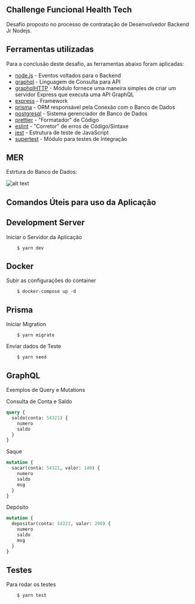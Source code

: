## Challenge Funcional Health Tech

Desafio proposto no processo de contratação de Desenvolvedor Backend Jr Nodejs.

## Ferramentas utilizadas

Para a conclusão deste desafio, as ferramentas abaixo foram aplicadas:

- [node.js] - Eventos voltados para o Backend
- [graphql] - Linguagem de Consulta para API
- [graphqlHTTP] - Módulo fornece uma maneira simples de criar um servidor Express que executa uma API GraphQL
- [express] - Framework
- [prisma] - ORM responsável pela Conexão com o Banco de Dados
- [postgresql] - Sistema gerenciador de Banco de Dados
- [prettier] - "Formatador" de Código
- [eslint] - "Corretor" de erros de Código/Sintaxe
- [jest] - Estrutura de teste de JavaScript
- [supertest] - Módulo para testes de Integração

## MER

Estrtura do Banco de Dados:

![alt text](https://github.com/padupe/funcional-nodejs/blob/feature/graphql/readmeimg/MER.png)

## Comandos Úteis para uso da Aplicação

## Development Server

Iniciar o Servidor da Aplicação

```
    $ yarn dev
```

## Docker

Subir as configurações do container

```
    $ docker-compose up -d
```

## Prisma

Iniciar Migration

```
    $ yarn migrate
```

Enviar dados de Teste

```
    $ yarn seed
```

## GraphQL

Exemplos de Query e Mutations

Consulta de Conta e Saldo

```graphql
query {
  saldo(conta: 54321) {
    numero
    saldo
  }
}
```

Saque

```graphql
mutation {
  sacar(conta: 54321, valor: 140) {
    numero
    saldo
    msg
  }
}
```

Depósito

```graphql
mutation {
  depositar(conta: 54321, valor: 200) {
    numero
    saldo
    msg
  }
}
```

## Testes

Para rodar os testes

```
    $ yarn test
```

[//]: #
[node.js]: http://nodejs.org
[graphql]: https://graphql.org/
[express]: https://expressjs.com/
[graphqlhttp]: https://github.com/graphql/express-graphql
[prisma]: https://www.prisma.io/
[postgresql]: https://www.postgresql.org/
[prettier]: https://prettier.io/
[eslint]: https://eslint.org/
[jest]: https://jestjs.io/
[supertest]: https://www.npmjs.com/package/supertest
[screenshot]: mer.png
